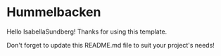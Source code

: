 # Hummelbacken

Hello IsabellaSundberg! Thanks for using this template.

Don't forget to update this README.md file to suit your project's needs!


